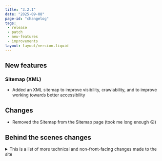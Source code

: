 ```yaml
---
title: "3.2.1"
date: "2025-09-08"
page-id: "changelog"
tags: 
 - release
 - patch
 - new-features
 - improvements
layout: layout/version.liquid
---
```

## New features
### Sitemap (XML)
- Added an XML sitemap to improve visibility, crawlability, and to improve working towards better accessibility

## Changes
- Removed the Sitemap from the Sitemap page (took me long enough 😛)

## Behind the scenes changes
<details>
<summary>This is a list of more technical and non-front-facing changes made to the site  </summary>

### Changes/improvements
- Excluded a number of items from collections that don't need to be there, like 404 page and Sitemap. This is also beneficial to the XML sitemap

</details>